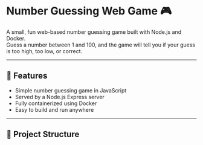 # Number Guessing Web Game 🎮

A small, fun web-based number guessing game built with Node.js and Docker.  
Guess a number between 1 and 100, and the game will tell you if your guess is too high, too low, or correct.

---

## 🧾 Features

- Simple number guessing game in JavaScript
- Served by a Node.js Express server
- Fully containerized using Docker
- Easy to build and run anywhere

---

## 📂 Project Structure

